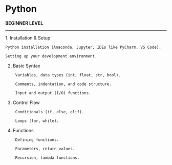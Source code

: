 # Python
<B>BEGINNER LEVEL</B>
<hr>
1. Installation & Setup

    Python installation (Anaconda, Jupyter, IDEs like PyCharm, VS Code).

    Setting up your development environment.

2. Basic Syntax

        Variables, data types (int, float, str, bool).

        Comments, indentation, and code structure.

        Input and output (I/O) functions.

3. Control Flow

        Conditionals (if, else, elif).

        Loops (for, while).

4. Functions

        Defining functions.

        Parameters, return values.

        Recursion, lambda functions.
